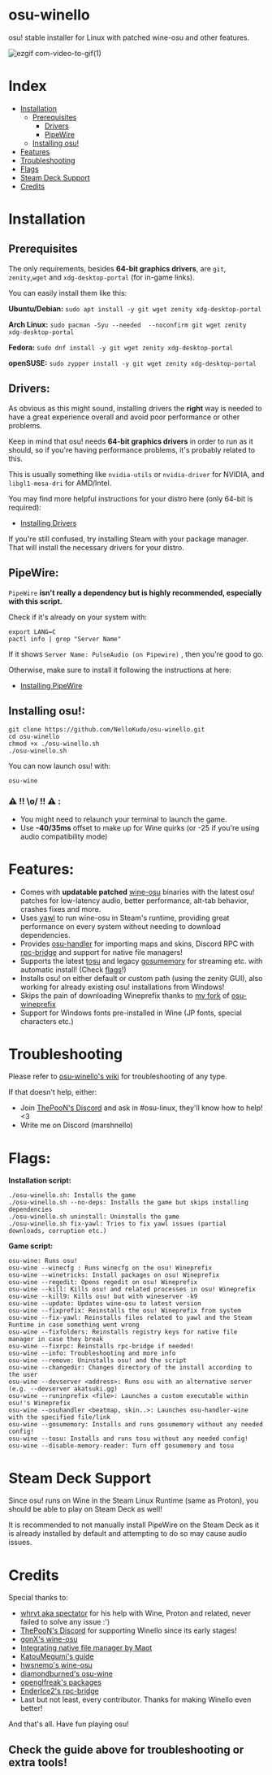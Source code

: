 # osu-winello
osu! stable installer for Linux with patched wine-osu and other features.

![ezgif com-video-to-gif(1)](https://user-images.githubusercontent.com/98063377/224407211-70fa648c-b96f-442b-b5f5-eaf28a84670a.gif)

# Index

- [Installation](#installation)
	- [Prerequisites](#prerequisites)
 		- [Drivers](#drivers)		 
		- [PipeWire](#pipewire)
	- [Installing osu!](#installing-osu)
- [Features](#features)
- [Troubleshooting](#troubleshooting)
- [Flags](#flags)
- [Steam Deck Support](#steam-deck-support)
- [Credits](#credits)

# Installation

## Prerequisites 

The only requirements, besides **64-bit graphics drivers**, are `git`, `zenity`,`wget` and `xdg-desktop-portal` (for in-game links).

You can easily install them like this:

**Ubuntu/Debian:** `sudo apt install -y git wget zenity xdg-desktop-portal`

**Arch Linux:** `sudo pacman -Syu --needed  --noconfirm git wget zenity xdg-desktop-portal`

**Fedora:** `sudo dnf install -y git wget zenity xdg-desktop-portal`

**openSUSE:** `sudo zypper install -y git wget zenity xdg-desktop-portal`

## Drivers:

As obvious as this might sound, installing drivers the **right** way is needed to have a great experience overall
and avoid poor performance or other problems. 

Keep in mind that osu! needs **64-bit graphics drivers** in order to run as it should, so
if you're having performance problems, it's probably related to this.

This is usually something like `nvidia-utils` or `nvidia-driver` for NVIDIA, and `libgl1-mesa-dri` for AMD/Intel.

You may find more helpful instructions for your distro here (only 64-bit is required):
- [Installing Drivers](https://github.com/lutris/docs/blob/master/InstallingDrivers.md)

If you're still confused, try installing Steam with your package manager. That will install the necessary drivers for your distro.

## PipeWire:

`PipeWire` **isn't really a dependency but is highly recommended, especially with this script.**

Check if it's already on your system with:

```
export LANG=C
pactl info | grep "Server Name"
```

If it shows `Server Name: PulseAudio (on Pipewire)` , then you're good to go. 

Otherwise, make sure to install it following the instructions at here: 
- [Installing PipeWire](https://github.com/NelloKudo/osu-winello/wiki/Installing-PipeWire)

## Installing osu!:
```
git clone https://github.com/NelloKudo/osu-winello.git
cd osu-winello
chmod +x ./osu-winello.sh
./osu-winello.sh
```

You can now launch osu! with:
```
osu-wine
```
### ⚠ **!! \o/ !!** ⚠ :
- You might need to relaunch your terminal to launch the game.
- Use **-40/35ms** offset to make up for Wine quirks (or -25 if you're using audio compatibility mode)

# Features:
- Comes with **updatable patched** [wine-osu](https://github.com/NelloKudo/WineBuilder/releases) binaries with the latest osu! patches for low-latency audio, better performance, alt-tab behavior, crashes fixes and more.
- Uses [yawl](https://github.com/whrvt/yawl) to run wine-osu in Steam's runtime, providing great performance on every system without needing to download dependencies.
- Provides [osu-handler](https://aur.archlinux.org/packages/osu-handler) for importing maps and skins, Discord RPC with [rpc-bridge](https://github.com/EnderIce2/rpc-bridge) and support for native file managers!
- Supports the latest [tosu](https://github.com/KotRikD/tosu) and legacy [gosumemory](https://github.com/l3lackShark/gosumemory) for streaming etc. with automatic install! (Check [flags](#flags)!)
- Installs osu! on either default or custom path (using the zenity GUI), also working for already existing osu! installations from Windows!
- Skips the pain of downloading Wineprefix thanks to [my fork](https://gitlab.com/NelloKudo/osu-winello-prefix) of [osu-wineprefix](https://gitlab.com/osu-wine/osu-wineprefix)
- Support for Windows fonts pre-installed in Wine (JP fonts, special characters etc.)

# Troubleshooting

Please refer to [osu-winello's wiki](https://github.com/NelloKudo/osu-winello/wiki) for troubleshooting of any type. 

If that doesn't help, either:
- Join [ThePooN's Discord](https://discord.gg/bc4qaYjqyT) and ask in #osu-linux, they'll know how to help! <3
- Write me on Discord (marshnello)

# Flags:
**Installation script:** 
```
./osu-winello.sh: Installs the game
./osu-winello.sh --no-deps: Installs the game but skips installing dependencies
./osu-winello.sh uninstall: Uninstalls the game
./osu-winello.sh fix-yawl: Tries to fix yawl issues (partial downloads, corruption etc.)
```

**Game script:**
```
osu-wine: Runs osu!
osu-wine --winecfg : Runs winecfg on the osu! Wineprefix
osu-wine --winetricks: Install packages on osu! Wineprefix
osu-wine --regedit: Opens regedit on osu! Wineprefix
osu-wine --kill: Kills osu! and related processes in osu! Wineprefix
osu-wine --kill9: Kills osu! but with wineserver -k9
osu-wine --update: Updates wine-osu to latest version
osu-wine --fixprefix: Reinstalls the osu! Wineprefix from system
osu-wine --fix-yawl: Reinstalls files related to yawl and the Steam Runtime in case something went wrong
osu-wine --fixfolders: Reinstalls registry keys for native file manager in case they break
osu-wine --fixrpc: Reinstalls rpc-bridge if needed!
osu-wine --info: Troubleshooting and more info
osu-wine --remove: Uninstalls osu! and the script
osu-wine --changedir: Changes directory of the install according to the user
osu-wine --devserver <address>: Runs osu with an alternative server (e.g. --devserver akatsuki.gg)
osu-wine --runinprefix <file>: Launches a custom executable within osu!'s Wineprefix
osu-wine --osuhandler <beatmap, skin..>: Launches osu-handler-wine with the specified file/link
osu-wine --gosumemory: Installs and runs gosumemory without any needed config!
osu-wine --tosu: Installs and runs tosu without any needed config!
osu-wine --disable-memory-reader: Turn off gosumemory and tosu
```

# Steam Deck Support

Since osu! runs on Wine in the Steam Linux Runtime (same as Proton), you should be able to play on Steam Deck as well!

It is recommended to not manually install PipeWire on the Steam Deck as it is already installed by default and attempting to do so may cause audio issues.

# Credits

Special thanks to:

- [whrvt aka spectator](https://github.com/whrvt/wine-osu-patches) for his help with Wine, Proton and related, never failed to solve any issue :')
- [ThePooN's Discord](https://discord.gg/bc4qaYjqyT) for supporting Winello since its early stages!
- [gonX's wine-osu](https://drive.google.com/drive/folders/17MVlyXixv7uS3JW4B-H8oS4qgLn7eBw5)
- [Integrating native file manager by Maot](https://gist.github.com/maotovisk/1bf3a7c9054890f91b9234c3663c03a2)
- [KatouMegumi's guide](https://wiki.archlinux.org/title/User:Katoumegumi#osu!_(stable)_on_Arch_Linux)
- [hwsnemo's wine-osu](https://software.opensuse.org//download.html?project=home%3Ahwsnemo%3Apackaged-wine-osu&package=wine-osu)
- [diamondburned's osu-wine](https://gitlab.com/osu-wine/osu-wine)
- [openglfreak's packages](https://github.com/openglfreak)
- [EnderIce2's rpc-bridge](https://github.com/EnderIce2/rpc-bridge)
- Last but not least, every contributor. Thanks for making Winello even better!

And that's all. Have fun playing osu!

## Check the guide above for troubleshooting or extra tools!

